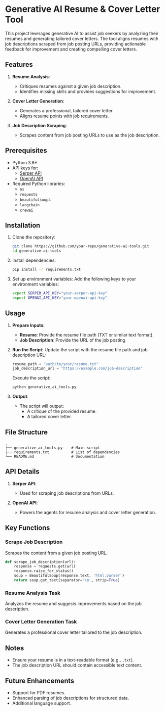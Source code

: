# Generative AI Resume & Cover Letter Tool

This project leverages generative AI to assist job seekers by analyzing their resumes and generating tailored cover letters. The tool aligns resumes with job descriptions scraped from job posting URLs, providing actionable feedback for improvement and creating compelling cover letters.

## Features

1. **Resume Analysis**:
   - Critiques resumes against a given job description.
   - Identifies missing skills and provides suggestions for improvement.

2. **Cover Letter Generation**:
   - Generates a professional, tailored cover letter.
   - Aligns resume points with job requirements.

3. **Job Description Scraping**:
   - Scrapes content from job posting URLs to use as the job description.

## Prerequisites

- Python 3.8+
- API keys for:
  - [Serper API](https://serper.dev/)
  - [OpenAI API](https://openai.com/api/)
- Required Python libraries:
  - `os`
  - `requests`
  - `beautifulsoup4`
  - `langchain`
  - `crewai`

## Installation

1. Clone the repository:
   ```bash
   git clone https://github.com/your-repo/generative-ai-tools.git
   cd generative-ai-tools
   ```

2. Install dependencies:
   ```bash
   pip install -r requirements.txt
   ```

3. Set up environment variables:
   Add the following keys to your environment variables:
   ```bash
   export SERPER_API_KEY="your-serper-api-key"
   export OPENAI_API_KEY="your-openai-api-key"
   ```

## Usage

1. **Prepare Inputs**:
   - **Resume**: Provide the resume file path (TXT or similar text format).
   - **Job Description**: Provide the URL of the job posting.

2. **Run the Script**:
   Update the script with the resume file path and job description URL:
   ```python
   resume_path = "path/to/your/resume.txt"
   job_description_url = "https://example.com/job-description"
   ```

   Execute the script:
   ```bash
   python generative_ai_tools.py
   ```

3. **Output**:
   - The script will output:
     - A critique of the provided resume.
     - A tailored cover letter.

## File Structure

```
.
├── generative_ai_tools.py    # Main script
├── requirements.txt          # List of dependencies
└── README.md                 # Documentation
```

## API Details

1. **Serper API**:
   - Used for scraping job descriptions from URLs.

2. **OpenAI API**:
   - Powers the agents for resume analysis and cover letter generation.

## Key Functions

### Scrape Job Description
Scrapes the content from a given job posting URL.
```python
def scrape_job_description(url):
    response = requests.get(url)
    response.raise_for_status()
    soup = BeautifulSoup(response.text, 'html.parser')
    return soup.get_text(separator='\n', strip=True)
```

### Resume Analysis Task
Analyzes the resume and suggests improvements based on the job description.

### Cover Letter Generation Task
Generates a professional cover letter tailored to the job description.

## Notes
- Ensure your resume is in a text-readable format (e.g., `.txt`).
- The job description URL should contain accessible text content.

## Future Enhancements
- Support for PDF resumes.
- Enhanced parsing of job descriptions for structured data.
- Additional language support.


